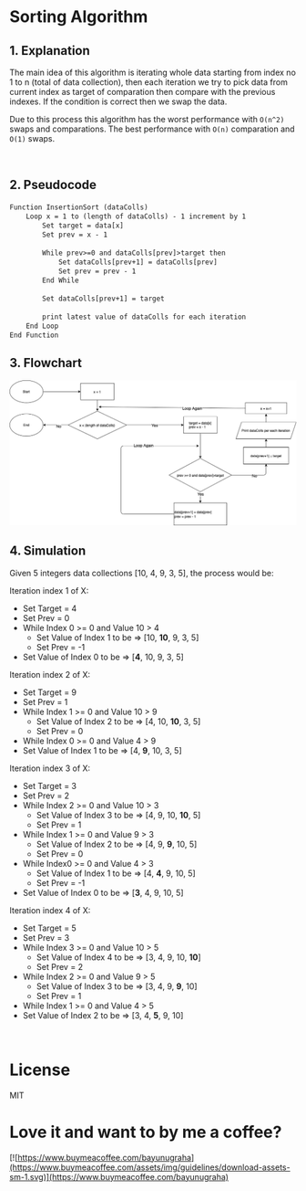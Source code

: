 # Sorting Algorithm

## 1. Explanation

The main idea of this algorithm is iterating whole data starting from index no 1 to n (total of data collection), then each iteration we try to pick data from current index as target of comparation then compare with the previous indexes. If the condition is correct then we swap the data.

Due to this process this algorithm has the worst performance with `O(n^2)` swaps and comparations. The best performance with `O(n)` comparation and `O(1)` swaps.

<br />

## 2. Pseudocode

```
Function InsertionSort (dataColls)
    Loop x = 1 to (length of dataColls) - 1 increment by 1
        Set target = data[x]
        Set prev = x - 1

        While prev>=0 and dataColls[prev]>target then
            Set dataColls[prev+1] = dataColls[prev]
            Set prev = prev - 1
        End While

        Set dataColls[prev+1] = target

        print latest value of dataColls for each iteration
    End Loop
End Function
```

## 3. Flowchart

![Flow Chart of InsertionSort](FlowChart.png)

## 4. Simulation

Given 5 integers data collections [10, 4, 9, 3, 5], the process would be:

Iteration index 1 of X:

- Set Target = 4
- Set Prev = 0
- While Index 0 >= 0 and Value 10 > 4
  - Set Value of Index 1 to be => [10, **10**, 9, 3, 5]
  - Set Prev = -1
- Set Value of Index 0 to be => [**4**, 10, 9, 3, 5]

Iteration index 2 of X:

- Set Target = 9
- Set Prev = 1
- While Index 1 >= 0 and Value 10 > 9
  - Set Value of Index 2 to be => [4, 10, **10**, 3, 5]
  - Set Prev = 0
- While Index 0 >= 0 and Value 4 > 9
- Set Value of Index 1 to be => [4, **9**, 10, 3, 5]

Iteration index 3 of X:

- Set Target = 3
- Set Prev = 2
- While Index 2 >= 0 and Value 10 > 3
  - Set Value of Index 3 to be => [4, 9, 10, **10**, 5]
  - Set Prev = 1
- While Index 1 >= 0 and Value 9 > 3
  - Set Value of Index 2 to be => [4, 9, **9**, 10, 5]
  - Set Prev = 0
- While Index0 >= 0 and Value 4 > 3
  - Set Value of Index 1 to be => [4, **4**, 9, 10, 5]
  - Set Prev = -1
- Set Value of Index 0 to be => [**3**, 4, 9, 10, 5]

Iteration index 4 of X:

- Set Target = 5
- Set Prev = 3
- While Index 3 >= 0 and Value 10 > 5
  - Set Value of Index 4 to be => [3, 4, 9, 10, **10**]
  - Set Prev = 2
- While Index 2 >= 0 and Value 9 > 5
  - Set Value of Index 3 to be => [3, 4, 9, **9**, 10]
  - Set Prev = 1
- While Index 1 >= 0 and Value 4 > 5
- Set Value of Index 2 to be => [3, 4, **5**, 9, 10]

<br />

# License

MIT

# Love it and want to by me a coffee?

[![https://www.buymeacoffee.com/bayunugraha](https://www.buymeacoffee.com/assets/img/guidelines/download-assets-sm-1.svg)](https://www.buymeacoffee.com/bayunugraha)
